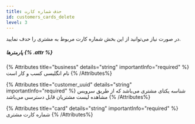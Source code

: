 ```yaml
---
title: حذف شماره کارت 
id: customers_cards_delete
level: 3
---
```


در صورت نیاز می‌توانید از این بخش شماره کارت مربوط به مشتری را حدف نمایید.

##### پارمترها {% .attr %}

{% Attributes title="business" details="string" importantInfo="required" %}
نام انگلیسی کسب و کار است
{% /Attributes%}

{% Attributes title="customer_uuid" details="string" importantInfo="required" %}
شناسه یکتای مشتری می‌باشد که از طریق سرویس مشاهده لیست مشتریان قابل دسترسی می‌باشد
{% /Attributes%}

{% Attributes title="card" details="string" importantInfo="required" %}
شماره کارت مشتری
{% /Attributes%}
